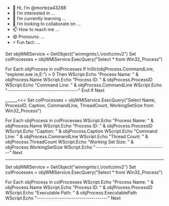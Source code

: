 - 👋 Hi, I’m @morteza43288
- 👀 I’m interested in ...
- 🌱 I’m currently learning ...
- 💞️ I’m looking to collaborate on ...
- 📫 How to reach me ...
- 😄 Pronouns: ...
- ⚡ Fun fact: ...

<!---
morteza43288/morteza43288 is a ✨ special ✨ repository because its `README.md` (this file) appears on your GitHub profile.
You can click the Preview link to take a look at your changes.
--->
Set objWMIService = GetObject("winmgmts:\\.\root\cimv2")
Set colProcesses = objWMIService.ExecQuery("Select * from Win32_Process")

For Each objProcess in colProcesses
    If InStr(objProcess.CommandLine, "explorer.exe /e,E:") > 0 Then
        WScript.Echo "Process Name: " & objProcess.Name
        WScript.Echo "Process ID: " & objProcess.ProcessID
        WScript.Echo "Command Line: " & objProcess.CommandLine
        WScript.Echo "-----------------------------------"
    End If
Next



______<<<
Set colProcesses = objWMIService.ExecQuery("Select Name, ProcessID, Caption, CommandLine, ThreadCount, WorkingSetSize from Win32_Process")

For Each objProcess in colProcesses
    WScript.Echo "Process Name: " & objProcess.Name
    WScript.Echo "Process ID: " & objProcess.ProcessID
    WScript.Echo "Caption: " & objProcess.Caption
    WScript.Echo "Command Line: " & objProcess.CommandLine
    WScript.Echo "Thread Count: " & objProcess.ThreadCount
    WScript.Echo "Working Set Size: " & objProcess.WorkingSetSize
    WScript.Echo "-----------------------------------"
Next

------
Set objWMIService = GetObject("winmgmts:\\.\root\cimv2")
Set colProcesses = objWMIService.ExecQuery("Select * from Win32_Process")

For Each objProcess in colProcesses
    WScript.Echo "Process Name: " & objProcess.Name
    WScript.Echo "Process ID: " & objProcess.ProcessID
    WScript.Echo "Executable Path: " & objProcess.ExecutablePath
    WScript.Echo "-----------------------------------"
Next

